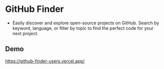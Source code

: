 # GitHub Finder

- Easily discover and explore open-source projects on GitHub. Search by keyword, language, or filter by topic to find the perfect code for your next project.

## Demo

https://github-finder-users.vercel.app/
